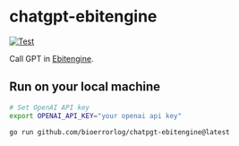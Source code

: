 # chatgpt-ebitengine

[![Test](https://github.com/bioerrorlog/chatgpt-ebitengine/actions/workflows/test.yml/badge.svg)](https://github.com/bioerrorlog/chatgpt-ebitengine/actions/workflows/test.yml)

Call GPT in [Ebitengine](https://ebitengine.org/).

## Run on your local machine

```sh
# Set OpenAI API key
export OPENAI_API_KEY="your openai api key"

go run github.com/bioerrorlog/chatpgt-ebitengine@latest
```
